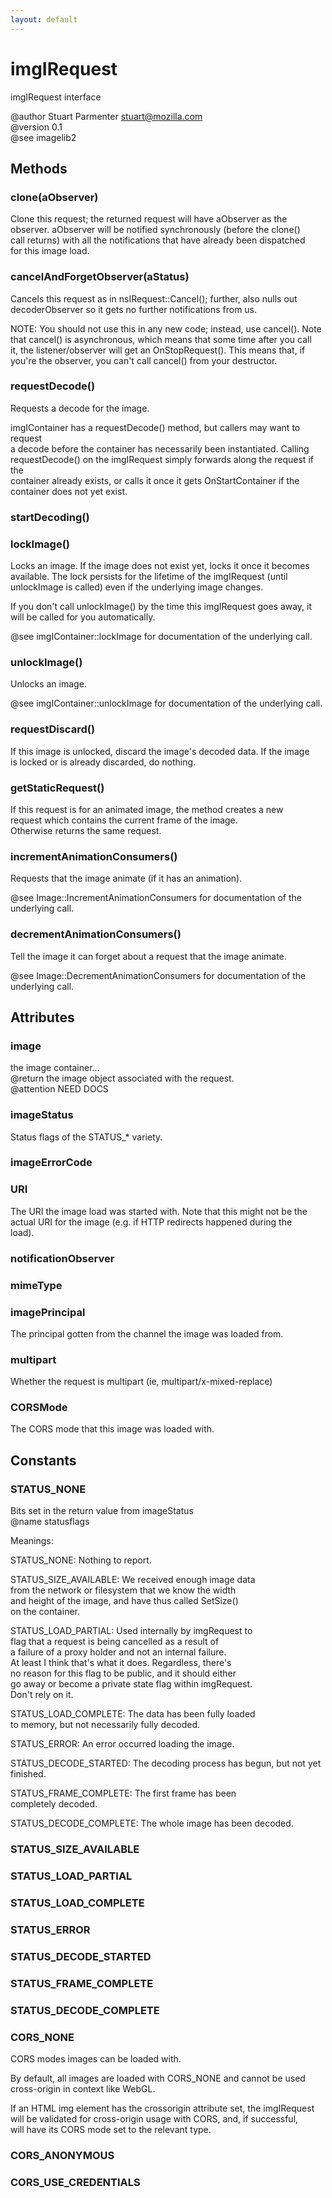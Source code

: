 ```yaml
---
layout: default
---
```


# imgIRequest #
  
imgIRequest interface  
  
@author Stuart Parmenter <stuart@mozilla.com>  
@version 0.1  
@see imagelib2  
  

## Methods ##

### clone(aObserver) ###
  
Clone this request; the returned request will have aObserver as the  
observer.  aObserver will be notified synchronously (before the clone()  
call returns) with all the notifications that have already been dispatched  
for this image load.  
  

### cancelAndForgetObserver(aStatus) ###
  
Cancels this request as in nsIRequest::Cancel(); further, also nulls out  
decoderObserver so it gets no further notifications from us.  
  
NOTE: You should not use this in any new code; instead, use cancel(). Note  
that cancel() is asynchronous, which means that some time after you call  
it, the listener/observer will get an OnStopRequest(). This means that, if  
you're the observer, you can't call cancel() from your destructor.  
  

### requestDecode() ###
  
Requests a decode for the image.  
  
imgIContainer has a requestDecode() method, but callers may want to request  
a decode before the container has necessarily been instantiated. Calling  
requestDecode() on the imgIRequest simply forwards along the request if the  
container already exists, or calls it once it gets OnStartContainer if the  
container does not yet exist.  
  

### startDecoding() ###

### lockImage() ###
  
Locks an image. If the image does not exist yet, locks it once it becomes  
available. The lock persists for the lifetime of the imgIRequest (until  
unlockImage is called) even if the underlying image changes.  
  
If you don't call unlockImage() by the time this imgIRequest goes away, it  
will be called for you automatically.  
  
@see imgIContainer::lockImage for documentation of the underlying call.  
  

### unlockImage() ###
  
Unlocks an image.  
  
@see imgIContainer::unlockImage for documentation of the underlying call.  
  

### requestDiscard() ###
  
If this image is unlocked, discard the image's decoded data.  If the image  
is locked or is already discarded, do nothing.  
  

### getStaticRequest() ###
  
If this request is for an animated image, the method creates a new  
request which contains the current frame of the image.  
Otherwise returns the same request.  
  

### incrementAnimationConsumers() ###
  
Requests that the image animate (if it has an animation).  
  
@see Image::IncrementAnimationConsumers for documentation of the underlying call.  
  

### decrementAnimationConsumers() ###
  
Tell the image it can forget about a request that the image animate.  
  
@see Image::DecrementAnimationConsumers for documentation of the underlying call.  
  

## Attributes ##

### image ###
  
the image container...  
@return the image object associated with the request.  
@attention NEED DOCS  
  

### imageStatus ###
  
Status flags of the STATUS_* variety.  
  

### imageErrorCode ###

### URI ###
  
The URI the image load was started with.  Note that this might not be the  
actual URI for the image (e.g. if HTTP redirects happened during the  
load).  
  

### notificationObserver ###

### mimeType ###

### imagePrincipal ###
  
The principal gotten from the channel the image was loaded from.  
  

### multipart ###
  
Whether the request is multipart (ie, multipart/x-mixed-replace)  
  

### CORSMode ###
  
The CORS mode that this image was loaded with.   
  

## Constants ##

### STATUS_NONE ###
  
Bits set in the return value from imageStatus  
@name statusflags  
  
Meanings:  
  
STATUS_NONE: Nothing to report.  
  
STATUS_SIZE_AVAILABLE: We received enough image data  
from the network or filesystem that we know the width  
and height of the image, and have thus called SetSize()  
on the container.  
  
STATUS_LOAD_PARTIAL: Used internally by imgRequest to  
flag that a request is being cancelled as a result of  
a failure of a proxy holder and not an internal failure.  
At least I think that's what it does. Regardless, there's  
no reason for this flag to be public, and it should either  
go away or become a private state flag within imgRequest.  
Don't rely on it.  
  
STATUS_LOAD_COMPLETE: The data has been fully loaded  
to memory, but not necessarily fully decoded.  
  
STATUS_ERROR: An error occurred loading the image.  
  
STATUS_DECODE_STARTED: The decoding process has begun, but not yet  
finished.  
  
STATUS_FRAME_COMPLETE: The first frame has been  
completely decoded.  
  
STATUS_DECODE_COMPLETE: The whole image has been decoded.  
  

### STATUS_SIZE_AVAILABLE ###

### STATUS_LOAD_PARTIAL ###

### STATUS_LOAD_COMPLETE ###

### STATUS_ERROR ###

### STATUS_DECODE_STARTED ###

### STATUS_FRAME_COMPLETE ###

### STATUS_DECODE_COMPLETE ###

### CORS_NONE ###
  
CORS modes images can be loaded with.  
  
By default, all images are loaded with CORS_NONE and cannot be used  
cross-origin in context like WebGL.  
  
If an HTML img element has the crossorigin attribute set, the imgIRequest  
will be validated for cross-origin usage with CORS, and, if successful,  
will have its CORS mode set to the relevant type.  
  

### CORS_ANONYMOUS ###

### CORS_USE_CREDENTIALS ###
